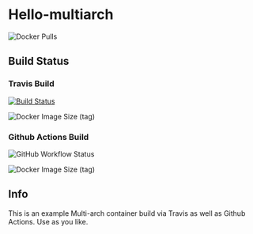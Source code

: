 # Hello-multiarch

![Docker Pulls](https://img.shields.io/docker/pulls/piwi3910/hello-multiarch)

## Build Status

### Travis Build

[![Build Status](https://travis-ci.org/piwi3910/hello-multiarch.svg?branch=master)](https://travis-ci.org/piwi3910/hello-multiarch)

![Docker Image Size (tag)](https://img.shields.io/docker/image-size/piwi3910/hello-multiarch/travis)

### Github Actions Build

![GitHub Workflow Status](https://img.shields.io/github/workflow/status/piwi3910/hello-multiarch/Build)

![Docker Image Size (tag)](https://img.shields.io/docker/image-size/piwi3910/hello-multiarch/githubactions)

## Info

This is an example Multi-arch container build via Travis as well as Github Actions. Use as you like.
